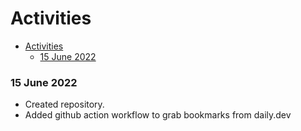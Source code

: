 # Activities

- [Activities](#activities)
    - [15 June 2022](#15-june-2022)

### 15 June 2022

- Created repository.
- Added github action workflow to grab bookmarks from daily.dev
